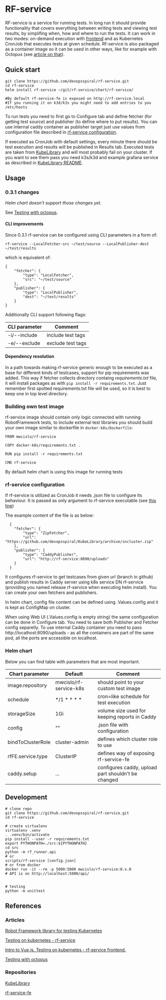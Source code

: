 # RF-service

RF-service is a service for running tests. In long run it should provide functionality that covers everything between writing tests and viewing test results, by simplifing when, how and where to run the tests. It can work in two modes: on-demand execution with [frontend](https://github.com/devopsspiral/rf-service-fe) and as Kubernetes CronJob that executes tests at given schedule. Rf-service is also packaged as a container image so it can be used in other ways, like for example with Octopus (see [article on that](https://devopsspiral.com/articles/k8s/testing-with-octopus/)).

## Quick start

```
git clone https://github.com/devopsspiral/rf-service.git
cd rf-service
helm install rf-service ~/git/rf-service/chart/rf-service/

#By default rf-service-fe is exposed on http://rf-service.local
#If you running it on k3d/k3s you might need to add entries to you /etc/hosts
```

To run tests you need to first go to Configure tab and define fetcher (for getting test source) and publisher (to define where to put results). You can use internal caddy container as publisher target just use values from configuration file described in [rf-service configuration](#rf-service-configuration).

If executed as CronJob with default settings, every minute there should be test execution and results will be published in Results tab.
Executed tests are taken from [KubeLibrary](https://github.com/devopsspiral/KubeLibrary/tree/master/testcases) and will most 
probably fail on your cluster. If you want to see them pass you need k3s/k3d and example grafana service as described in [KubeLibrary README](https://github.com/devopsspiral/KubeLibrary).

## Usage

### 0.3.1 changes

*Helm chart doesn't support those changes yet.*

See [Testing with octopus](https://devopsspiral.com/articles/k8s/testing-with-octopus/).

#### CLI improvements

Since 0.3.1 rf-service can be configured using CLI parameters in a form of:

```
rf-service --LocalFetcher-src ~/test/source --LocalPublisher-dest ~/test/results
```

which is equivalent of:

```
{
    "fetcher": {
        "type": "LocalFetcher",
        "src": "~/test/source"
    },
    "publisher": {
        "type": "LocalPublisher",
        "dest": "~/test/results"
    }
}
```

Additionally CLI support following flags:

| CLI parameter | Comment           |
| ------------- | ----------------- |
| -i/--include  | include test tags |
| -e/--exclude  | exclude test tags |

#### Dependency resolution

In a path towards making rf-service generic enough to be executed as a base for different kinds of testcases, support for pip requirements was added. This way if fetcher collects directory containg *requirements.txt* file, it will install packages as with `pip install -r requirements.txt`. Just remember first spotted requirements.txt file will be used, so it is best to keep one in top level directory.

### Building own test image

rf-service image should contain only logic connected with running RobotFramework tests, to include external test libraries you should build your own image similar to dockerfile in `docker-k8s/Dockerfile`:

```
FROM mwcislo/rf-service

COPY docker-k8s/requirements.txt .

RUN pip install -r requirements.txt

CMD rf-service
```

By default helm chart is using this image for running tests

### rf-service configuration

If rf-service is utilized as CronJob it needs .json file to configure its behaviour. It is passed as only argument to rf-service executable (see [this line](https://github.com/devopsspiral/rf-service/blob/f07716d068b9e7aa739f0c6c024e8b62c78d23c0/chart/rf-service/templates/test-job.yaml#L17))

The example content of the file is as below:
```
  {
    "fetcher": {
        "type": "ZipFetcher",
        "url": "https://github.com/devopsspiral/KubeLibrary/archive/incluster.zip"
    },
    "publisher": {
        "type": "CaddyPublisher",
        "url": "http://rf-service:8090/uploads"
    }
  }
```

It configures rf-service to get testcases from given url (branch in github) and publish results in Caddy server using k8s service DN rf-service (providing you named release rf-service when executing helm install). You can create your own fetchers and publishers.

In helm chart, config file content can be defined using .Values.config and it is kept as ConfigMap on cluster.

When using Web UI (.Values.config is empty string) the same configuration can be done in Configure tab. You need to save both Publisher and Fetcher config separetly. To use internal Caddy container you need to pass http://localhost:8090/uploads - as all the containers are part of the same pod, all the ports are accessible on localhost.

### Helm chart

Below you can find table with parameters that are most important.

| Chart parameter   | Default | Comment |
| ------------- | ------------- | ------------- |
| image.repository | mwcislo/rf-service-k8s | should point to your custom test image
| schedule | \*/1 \* \* \* \* | cron=like schedule for test execution
| storageSize | 1Gi | volume size used for keeping reports in Caddy
| config | "" | .json file with configuration
| bindToClusterRole | cluster-admin |  defines which cluster role to use
| rfFE.service.type | ClusterIP | defines way of exposing rf-service-fe
| caddy.setup | ... | configures caddy, upload part shouldn't be changed

## Development

```
# clone repo
git clone https://github.com/devopsspiral/rf-service.git
cd rf-service

# create virtualenv
virtualenv .venv
. .venv/bin/activate
pip install --user -r requirements.txt
export PYTHONPATH=./src:${PYTHONPATH}
cd src
python -m rf_runner.api
# or
scripts/rf-service [config.json]
# or from docker
docker run -it --rm -p 5000:5000 mwcislo/rf-service:0.x.0
# API is on http://localhost:5000/api/


# testing
python -m unittest
```

## References

### Articles

[Robot Framework library for testing Kubernetes](https://devopsspiral.com/articles/k8s/robotframework-kubelibrary/)

[Testing on kubernetes - rf-service](https://devopsspiral.com/articles/k8s/robotframework-service/)

[Intro to Vue.js. Testing on kubernetes - rf-service frontend.](https://devopsspiral.com/articles/k8s/robotframework-service-fe/)

[Testing with octopus](https://devopsspiral.com/articles/k8s/testing-with-octopus/)

### Repositories

[KubeLibrary](https://github.com/devopsspiral/KubeLibrary)

[rf-service-fe](https://github.com/devopsspiral/rf-service-fe)
